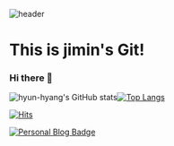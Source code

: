 ![header](https://capsule-render.vercel.app/api?type=waving&color=auto&height=300&section=header&text=welcome&fontSize=90&animation=fadeIn&fontAlignY=38&desc=Ji-Min,%20Lim's%20GitHub%20Profile&descAlignY=51&descAlign=62)
# This is jimin's Git!
### Hi there 👋

![hyun-hyang's GitHub stats](https://github-readme-stats.vercel.app/api/?username=hyun-hyang&show_icons=true&title_color=fff&icon_color=79ff97&text_color=9f9f9f&bg_color=151515)[![Top Langs](https://github-readme-stats.vercel.app/api/top-langs/?username=hyun-hyang&show_icons=true&title_color=fff&icon_color=79ff97&text_color=9f9f9f&bg_color=151515)](https://github.com/hyun-hyang/github-readme-stats)

[![Hits](https://hits.seeyoufarm.com/api/count/incr/badge.svg?url=https%3A%2F%2Fgithub.com%2Fhyun-hyang%2Fhit-counter&count_bg=%238351C2&title_bg=%235D4268&icon=tinder.svg&icon_color=%23E7E7E7&title=hits&edge_flat=true)](https://hits.seeyoufarm.com)

 [![Personal Blog Badge](http://img.shields.io/badge/-Blog%20checkout!-?style=social&logo=appveyor&link=https://www.hyun-hyang.com/)](https://www.hyun-hyang.com/)

<!--
**hyun-hyang/hyun-hyang** is a ✨ _special_ ✨ repository because its `README.md` (this file) appears on your GitHub profile.

Here are some ideas to get you started:

- 🔭 I’m currently working on ...
- 🌱 I’m currently learning ...
- 👯 I’m looking to collaborate on ...
- 🤔 I’m looking for help with ...
- 💬 Ask me about ...
- 📫 How to reach me: ...
- 😄 Pronouns: ...
- ⚡ Fun fact: ...
-->

